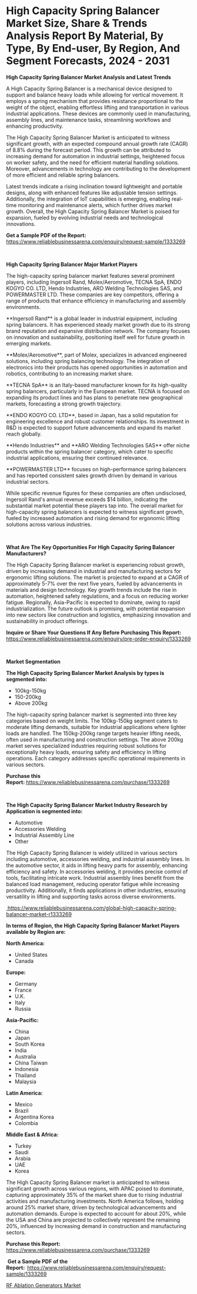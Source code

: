 <p><h1>High Capacity Spring Balancer Market Size, Share & Trends Analysis Report By Material, By Type, By End-user, By Region, And Segment Forecasts, 2024 - 2031</h1></p><p><strong>High Capacity Spring Balancer Market Analysis and Latest Trends</strong></p>
<p><p>A High Capacity Spring Balancer is a mechanical device designed to support and balance heavy loads while allowing for vertical movement. It employs a spring mechanism that provides resistance proportional to the weight of the object, enabling effortless lifting and transportation in various industrial applications. These devices are commonly used in manufacturing, assembly lines, and maintenance tasks, streamlining workflows and enhancing productivity.</p><p>The High Capacity Spring Balancer Market is anticipated to witness significant growth, with an expected compound annual growth rate (CAGR) of 8.8% during the forecast period. This growth can be attributed to increasing demand for automation in industrial settings, heightened focus on worker safety, and the need for efficient material handling solutions. Moreover, advancements in technology are contributing to the development of more efficient and reliable spring balancers. </p><p>Latest trends indicate a rising inclination toward lightweight and portable designs, along with enhanced features like adjustable tension settings. Additionally, the integration of IoT capabilities is emerging, enabling real-time monitoring and maintenance alerts, which further drives market growth. Overall, the High Capacity Spring Balancer Market is poised for expansion, fueled by evolving industrial needs and technological innovations.</p></p>
<p><strong>Get a Sample PDF of the Report:&nbsp;</strong> <a href="https://www.reliablebusinessarena.com/enquiry/request-sample/1333269?utm_campaign=1948&utm_medium=2&utm_source=Github&utm_content=ia&utm_term=27122024&utm_id=high-capacity-spring-balancer">https://www.reliablebusinessarena.com/enquiry/request-sample/1333269</a></p>
<p>&nbsp;</p>
<p><strong>High Capacity Spring Balancer Major Market Players</strong></p>
<p><p>The high-capacity spring balancer market features several prominent players, including Ingersoll Rand, Molex/Aeromotive, TECNA SpA, ENDO KOGYO CO. LTD, Hendo Industries, ARO Welding Technologies SAS, and POWERMASTER LTD. These companies are key competitors, offering a range of products that enhance efficiency in manufacturing and assembly environments.</p><p>**Ingersoll Rand** is a global leader in industrial equipment, including spring balancers. It has experienced steady market growth due to its strong brand reputation and expansive distribution network. The company focuses on innovation and sustainability, positioning itself well for future growth in emerging markets.</p><p>**Molex/Aeromotive**, part of Molex, specializes in advanced engineered solutions, including spring balancing technology. The integration of electronics into their products has opened opportunities in automation and robotics, contributing to an increasing market share.</p><p>**TECNA SpA** is an Italy-based manufacturer known for its high-quality spring balancers, particularly in the European market. TECNA is focused on expanding its product lines and has plans to penetrate new geographical markets, forecasting a strong growth trajectory.</p><p>**ENDO KOGYO CO. LTD**, based in Japan, has a solid reputation for engineering excellence and robust customer relationships. Its investment in R&D is expected to support future advancements and expand its market reach globally.</p><p>**Hendo Industries** and **ARO Welding Technologies SAS** offer niche products within the spring balancer category, which cater to specific industrial applications, ensuring their continued relevance.</p><p>**POWERMASTER LTD** focuses on high-performance spring balancers and has reported consistent sales growth driven by demand in various industrial sectors.</p><p>While specific revenue figures for these companies are often undisclosed, Ingersoll Rand's annual revenue exceeds $14 billion, indicating the substantial market potential these players tap into. The overall market for high-capacity spring balancers is expected to witness significant growth, fueled by increased automation and rising demand for ergonomic lifting solutions across various industries.</p></p>
<p>&nbsp;</p>
<p><strong>What Are The Key Opportunities For High Capacity Spring Balancer Manufacturers?</strong></p>
<p><p>The High Capacity Spring Balancer market is experiencing robust growth, driven by increasing demand in industrial and manufacturing sectors for ergonomic lifting solutions. The market is projected to expand at a CAGR of approximately 5-7% over the next five years, fueled by advancements in materials and design technology. Key growth trends include the rise in automation, heightened safety regulations, and a focus on reducing worker fatigue. Regionally, Asia-Pacific is expected to dominate, owing to rapid industrialization. The future outlook is promising, with potential expansion into new sectors like construction and logistics, emphasizing innovation and sustainability in product offerings.</p></p>
<p><strong>Inquire or Share Your Questions If Any Before Purchasing This Report:</strong> <a href="https://www.reliablebusinessarena.com/enquiry/pre-order-enquiry/1333269?utm_campaign=1948&utm_medium=2&utm_source=Github&utm_content=ia&utm_term=27122024&utm_id=high-capacity-spring-balancer">https://www.reliablebusinessarena.com/enquiry/pre-order-enquiry/1333269</a></p>
<p>&nbsp;</p>
<p><strong>Market Segmentation</strong></p>
<p><strong>The High Capacity Spring Balancer Market Analysis by types is segmented into:</strong></p>
<p><ul><li>100kg-150kg</li><li>150-200kg</li><li>Above 200kg</li></ul></p>
<p><p>The high-capacity spring balancer market is segmented into three key categories based on weight limits. The 100kg-150kg segment caters to moderate lifting demands, suitable for industrial applications where lighter loads are handled. The 150kg-200kg range targets heavier lifting needs, often used in manufacturing and construction settings. The above 200kg market serves specialized industries requiring robust solutions for exceptionally heavy loads, ensuring safety and efficiency in lifting operations. Each category addresses specific operational requirements in various sectors.</p></p>
<p><strong>Purchase this Report:&nbsp;</strong><a href="https://www.reliablebusinessarena.com/purchase/1333269?utm_campaign=1948&utm_medium=2&utm_source=Github&utm_content=ia&utm_term=27122024&utm_id=high-capacity-spring-balancer">https://www.reliablebusinessarena.com/purchase/1333269</a></p>
<p>&nbsp;</p>
<p><strong>The High Capacity Spring Balancer Market Industry Research by Application is segmented into:</strong></p>
<p><ul><li>Automotive</li><li>Accessories Welding</li><li>Industrial Assembly Line</li><li>Other</li></ul></p>
<p><p>The High Capacity Spring Balancer is widely utilized in various sectors including automotive, accessories welding, and industrial assembly lines. In the automotive sector, it aids in lifting heavy parts for assembly, enhancing efficiency and safety. In accessories welding, it provides precise control of tools, facilitating intricate work. Industrial assembly lines benefit from the balanced load management, reducing operator fatigue while increasing productivity. Additionally, it finds applications in other industries, ensuring versatility in lifting and supporting tasks across diverse environments.</p></p>
<p><a href="https://www.reliablebusinessarena.com/global-high-capacity-spring-balancer-market-r1333269?utm_campaign=1948&utm_medium=2&utm_source=Github&utm_content=ia&utm_term=27122024&utm_id=high-capacity-spring-balancer">&nbsp;https://www.reliablebusinessarena.com/global-high-capacity-spring-balancer-market-r1333269</a></p>
<p><strong>In terms of Region, the High Capacity Spring Balancer Market Players available by Region are:</strong></p>
<p>
    <p> <strong> North America: </strong>
        <ul>
            <li>United States</li>
            <li>Canada</li>
        </ul>
        </p> 
    <p> <strong> Europe: </strong>
        <ul>
            <li>Germany</li>
            <li>France</li>
            <li>U.K.</li>
            <li>Italy</li>
            <li>Russia</li>
        </ul>
        </p> 
    <p> <strong> Asia-Pacific: </strong>
        <ul>
            <li>China</li>
            <li>Japan</li>
            <li>South Korea</li>
            <li>India</li>
            <li>Australia</li>
            <li>China Taiwan</li>
            <li>Indonesia</li>
            <li>Thailand</li>
            <li>Malaysia</li>
        </ul>
        </p> 
    <p> <strong> Latin America: </strong>
        <ul>
            <li>Mexico</li>
            <li>Brazil</li>
            <li>Argentina Korea</li>
            <li>Colombia</li>
        </ul>
        </p> 
    <p> <strong> Middle East & Africa: </strong>
        <ul>
            <li>Turkey</li>
            <li>Saudi</li>
            <li>Arabia</li>
            <li>UAE</li>
            <li>Korea</li>
        </ul>
    </p>
    </p>
<p><p>The High Capacity Spring Balancer market is anticipated to witness significant growth across various regions, with APAC poised to dominate, capturing approximately 35% of the market share due to rising industrial activities and manufacturing investments. North America follows, holding around 25% market share, driven by technological advancements and automation demands. Europe is expected to account for about 20%, while the USA and China are projected to collectively represent the remaining 20%, influenced by increasing demand in construction and manufacturing sectors.</p></p>
<p><strong>Purchase this Report: </strong><a href="https://www.reliablebusinessarena.com/purchase/1333269?utm_campaign=1948&utm_medium=2&utm_source=Github&utm_content=ia&utm_term=27122024&utm_id=high-capacity-spring-balancer">https://www.reliablebusinessarena.com/purchase/1333269</a></p>
<p>&nbsp;<strong>Get a Sample PDF of the Report:&nbsp;&nbsp;</strong><a href="https://www.reliablebusinessarena.com/enquiry/request-sample/1333269?utm_campaign=1948&utm_medium=2&utm_source=Github&utm_content=ia&utm_term=27122024&utm_id=high-capacity-spring-balancer">https://www.reliablebusinessarena.com/enquiry/request-sample/1333269</a></p>
<p><strong></strong></p>
<p><p><a href="https://github.com/rahu1506/Market-Research-Report-List-6/blob/main/rf-ablation-generators-market.md?utm_campaign=1948&utm_medium=2&utm_source=Github&utm_content=ia&utm_term=27122024&utm_id=high-capacity-spring-balancer">RF Ablation Generators Market</a></p></p>